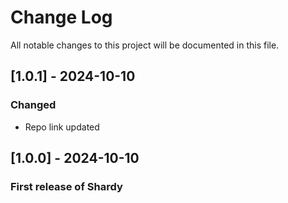 # Change Log

All notable changes to this project will be documented in this file.

## [1.0.1] - 2024-10-10

### Changed
- Repo link updated

## [1.0.0] - 2024-10-10

### First release of Shardy